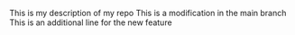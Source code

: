 This is my description of my repo
This is a modification in the main branch
This is an additional line for the new feature
